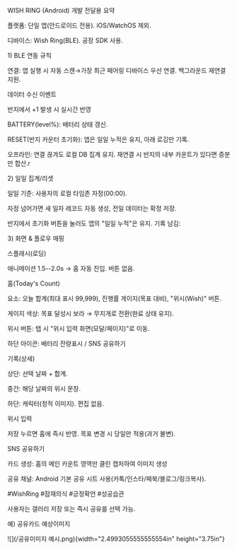 WISH RING (Android) 개발 전달용 요약

플랫폼: 단일 앱(안드로이드 전용). iOS/WatchOS 제외.

디바이스: Wish Ring(BLE). 공장 SDK 사용.

1\) BLE 연동 규칙

연결: 앱 실행 시 자동 스캔→가장 최근 페어링 디바이스 우선 연결.
백그라운드 재연결 지원.

데이터 수신 이벤트

반지에서 +1 발생 시 실시간 반영

BATTERY(level%): 배터리 상태 갱신.

RESET(반지 카운터 초기화): 앱은 일일 누적은 유지, 아래 로깅만 기록.

오프라인: 연결 끊겨도 로컬 DB 집계 유지. 재연결 시 반지의 내부 카운트가
있다면 증분만 합산.r

2\) 일일 집계/리셋

일일 기준: 사용자의 로컬 타임존 자정(00:00).

자정 넘어가면 새 일자 레코드 자동 생성, 전일 데이터는 확정 저장.

반지에서 초기화 버튼을 눌러도 앱의 "일일 누적"은 유지. 기록 남김:

3\) 화면 & 플로우 매핑

스플래시(로딩)

애니메이션 1.5--2.0s → 홈 자동 진입. 버튼 없음.

홈(Today's Count)

요소: 오늘 합계(최대 표시 99,999), 진행률 게이지(목표 대비),
"위시(Wish)" 버튼.

게이지 색상: 목표 달성시 보라 → 무지개로 전환(완료 상태 유지).

위시 버튼: 탭 시 "위시 입력 화면(모달/페이지)"로 이동.

하단 아이콘: 배터리 잔량표시 / SNS 공유하기

기록(상세)

상단: 선택 날짜 + 합계.

중간: 해당 날짜의 위시 문장.

하단: 캐릭터(정적 이미지). 편집 없음.

위시 입력

저장 누르면 홈에 즉시 반영. 목표 변경 시 당일만 적용(과거 불변).

SNS 공유하기

카드 생성: 홈의 메인 카운트 영역만 클린 캡처하여 이미지 생성

공유 채널: Android 기본 공유 시트
사용(카톡/인스타/페북/블로그/링크복사).

#WishRing #잠재의식 #긍정확언 #성공습관

사용자는 갤러리 저장 또는 즉시 공유를 선택 가능.

예) 공유카드 예상이미지

![](/공유이미지 예시.png){width="2.4993055555555554in"
height="3.75in"}
